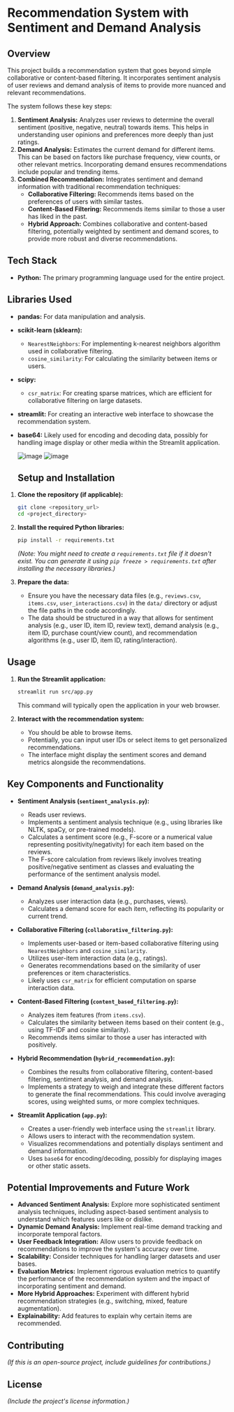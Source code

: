 # Recommendation System with Sentiment and Demand Analysis

## Overview

This project builds a recommendation system that goes beyond simple collaborative or content-based filtering. It incorporates sentiment analysis of user reviews and demand analysis of items to provide more nuanced and relevant recommendations.

The system follows these key steps:

1.  **Sentiment Analysis:** Analyzes user reviews to determine the overall sentiment (positive, negative, neutral) towards items. This helps in understanding user opinions and preferences more deeply than just ratings.
2.  **Demand Analysis:** Estimates the current demand for different items. This can be based on factors like purchase frequency, view counts, or other relevant metrics. Incorporating demand ensures recommendations include popular and trending items.
3.  **Combined Recommendation:** Integrates sentiment and demand information with traditional recommendation techniques:
    * **Collaborative Filtering:** Recommends items based on the preferences of users with similar tastes.
    * **Content-Based Filtering:** Recommends items similar to those a user has liked in the past.
    * **Hybrid Approach:** Combines collaborative and content-based filtering, potentially weighted by sentiment and demand scores, to provide more robust and diverse recommendations.

## Tech Stack

* **Python:** The primary programming language used for the entire project.

## Libraries Used

* **pandas:** For data manipulation and analysis.
* **scikit-learn (sklearn):**
    * `NearestNeighbors`: For implementing k-nearest neighbors algorithm used in collaborative filtering.
    * `cosine_similarity`: For calculating the similarity between items or users.
* **scipy:**
    * `csr_matrix`: For creating sparse matrices, which are efficient for collaborative filtering on large datasets.
* **streamlit:** For creating an interactive web interface to showcase the recommendation system.
* **base64:** Likely used for encoding and decoding data, possibly for handling image display or other media within the Streamlit application.

  ![image](https://github.com/user-attachments/assets/eb8066bc-e95c-412a-9bd8-9dfeeb8cfb9c)
  ![image](https://github.com/user-attachments/assets/0670810b-0866-41ac-928e-c16892805652)


  ## Setup and Installation

1.  **Clone the repository (if applicable):**
    ```bash
    git clone <repository_url>
    cd <project_directory>
    ```

2.  **Install the required Python libraries:**
    ```bash
    pip install -r requirements.txt
    ```
    *(Note: You might need to create a `requirements.txt` file if it doesn't exist. You can generate it using `pip freeze > requirements.txt` after installing the necessary libraries.)*

3.  **Prepare the data:**
    * Ensure you have the necessary data files (e.g., `reviews.csv`, `items.csv`, `user_interactions.csv`) in the `data/` directory or adjust the file paths in the code accordingly.
    * The data should be structured in a way that allows for sentiment analysis (e.g., user ID, item ID, review text), demand analysis (e.g., item ID, purchase count/view count), and recommendation algorithms (e.g., user ID, item ID, rating/interaction).

## Usage

1.  **Run the Streamlit application:**
    ```bash
    streamlit run src/app.py
    ```
    This command will typically open the application in your web browser.

2.  **Interact with the recommendation system:**
    * You should be able to browse items.
    * Potentially, you can input user IDs or select items to get personalized recommendations.
    * The interface might display the sentiment scores and demand metrics alongside the recommendations.

## Key Components and Functionality

* **Sentiment Analysis (`sentiment_analysis.py`):**
    * Reads user reviews.
    * Implements a sentiment analysis technique (e.g., using libraries like NLTK, spaCy, or pre-trained models).
    * Calculates a sentiment score (e.g., F-score or a numerical value representing positivity/negativity) for each item based on the reviews.
    * The F-score calculation from reviews likely involves treating positive/negative sentiment as classes and evaluating the performance of the sentiment analysis model.

* **Demand Analysis (`demand_analysis.py`):**
    * Analyzes user interaction data (e.g., purchases, views).
    * Calculates a demand score for each item, reflecting its popularity or current trend.

* **Collaborative Filtering (`collaborative_filtering.py`):**
    * Implements user-based or item-based collaborative filtering using `NearestNeighbors` and `cosine_similarity`.
    * Utilizes user-item interaction data (e.g., ratings).
    * Generates recommendations based on the similarity of user preferences or item characteristics.
    * Likely uses `csr_matrix` for efficient computation on sparse interaction data.

* **Content-Based Filtering (`content_based_filtering.py`):**
    * Analyzes item features (from `items.csv`).
    * Calculates the similarity between items based on their content (e.g., using TF-IDF and cosine similarity).
    * Recommends items similar to those a user has interacted with positively.

* **Hybrid Recommendation (`hybrid_recommendation.py`):**
    * Combines the results from collaborative filtering, content-based filtering, sentiment analysis, and demand analysis.
    * Implements a strategy to weigh and integrate these different factors to generate the final recommendations. This could involve averaging scores, using weighted sums, or more complex techniques.

* **Streamlit Application (`app.py`):**
    * Creates a user-friendly web interface using the `streamlit` library.
    * Allows users to interact with the recommendation system.
    * Visualizes recommendations and potentially displays sentiment and demand information.
    * Uses `base64` for encoding/decoding, possibly for displaying images or other static assets.

## Potential Improvements and Future Work

* **Advanced Sentiment Analysis:** Explore more sophisticated sentiment analysis techniques, including aspect-based sentiment analysis to understand which features users like or dislike.
* **Dynamic Demand Analysis:** Implement real-time demand tracking and incorporate temporal factors.
* **User Feedback Integration:** Allow users to provide feedback on recommendations to improve the system's accuracy over time.
* **Scalability:** Consider techniques for handling larger datasets and user bases.
* **Evaluation Metrics:** Implement rigorous evaluation metrics to quantify the performance of the recommendation system and the impact of incorporating sentiment and demand.
* **More Hybrid Approaches:** Experiment with different hybrid recommendation strategies (e.g., switching, mixed, feature augmentation).
* **Explainability:** Add features to explain why certain items are recommended.

## Contributing

*(If this is an open-source project, include guidelines for contributions.)*

## License

*(Include the project's license information.)*



